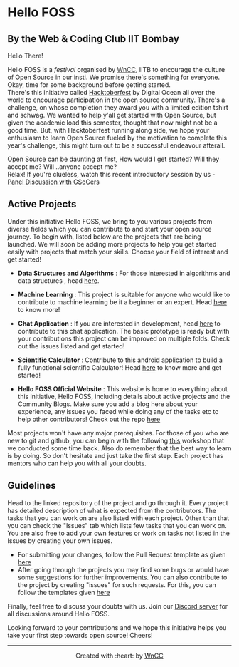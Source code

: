 # Hello FOSS

## By the Web & Coding Club IIT Bombay


Hello There!   

Hello FOSS is a *festival* organised by [WnCC](https://www.wncc-iitb.org/), IITB to encourage the culture of Open Source in our insti. We promise there's something for everyone. Okay, time for some background before getting started.    
There's this initiative called [Hacktoberfest](https://hacktoberfest.digitalocean.com/) by Digital Ocean all over the world to encourage participation in the open source community. There's a challenge, on whose completion they award you with a limited edition tshirt and schwag. We wanted to help y'all get started with Open Source, but given the academic load this semester, thought that now might not be a good time. But, with Hacktoberfest running along side, we hope your enthusiasm to learn Open Source fueled by the motivation to complete this year's challenge, this might turn out to be a successful endeavour afterall.  

Open Source can be daunting at first, How would I get started? Will they accept me? Will ..anyone accept me?    
Relax! If you're clueless, watch this recent introductory session by us - [Panel Discussion with GSoCers](https://youtu.be/UtmGnnutXeo)

## Active Projects 
Under this initiative Hello FOSS, we bring to you various projects from diverse fields which you can contribute to and start your open source journey. To begin with, listed below are the projects that are being launched. We will soon be adding more projects to help you get started easily with projects that match your skills. 
Choose your field of interest and get started!

- **Data Structures and Algorithms** : For those interested in algorithms and data structures , head [here](https://github.com/wncc/Hello-FOSS-DSA).

- **Machine Learning** : This project is suitable for anyone who would like to contribute to machine learning be it a beginner or an expert. Head [here](https://github.com/wncc/Hello-FOSS-ML) to know more!

- **Chat Application** : If you are interested in development, head [here](https://github.com/wncc/Hello-FOSS-Chat) to contribute to this chat application. The basic prototype is ready but with your contributions this project can be improved on multiple folds. Check out the issues listed and get started!

- **Scientific Calculator** : Contribute to this android application to build a fully functional scientific Calculator! Head [here](https://github.com/wncc/Hello-FOSS-Calci) to know more and get started!

- **Hello FOSS Official Website** : This website is home to everything about this initiative, Hello FOSS, including details about active projects and the Community Blogs. Make sure you add a blog here about your experience, any issues you faced while doing any of the tasks etc to help other contributors! Check out the repo [here](https://github.com/wncc/Hello-FOSS-webdev)

Most projects won't have any major prerequisites. For those of you who are new to git and github, you can begin with the following [this](https://youtu.be/_W0C8cIyROw) workshop that we conducted some time back. Also do remember that the best way to learn is by doing. So don't hesitate and just take the first step. Each project has mentors who can help you with all your doubts.

## Guidelines

Head to the linked repository of the project and go through it. Every project has detailed description of what is expected from the contributors. The tasks that you can work on  are also listed with each project. Other than that you can check the "Issues" tab which lists few tasks that you can work on. You are also free to add your own features or work on tasks not listed in the Issues by creating your own issues. 
- For submitting your changes, follow the Pull Request template as given [here](https://github.com/wncc/Hello-FOSS/blob/master/.github/PULL_REQUEST_TEMPLATE.md)
- After going through the projects you may find some bugs or would have some suggestions for further improvements. You can also contribute to the project by creating "issues" for such requests. For this, you can follow the templates given [here](https://github.com/wncc/Hello-FOSS/tree/master/.github/ISSUE_TEMPLATE) 


Finally, feel free to discuss your doubts with us. Join our [Discord server](https://discord.com/invite/mzhyrvS) for all discussions around Hello FOSS.

Looking forward to your contributions and we hope this initiative helps you take your first step towards open source! Cheers!

***

<p align="center">Created with :heart: by <a href="https://www.wncc-iitb.org/">WnCC</a></p>
